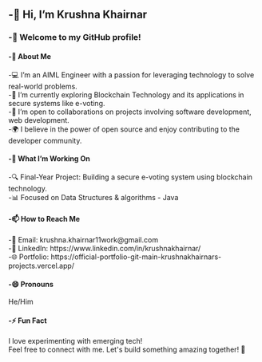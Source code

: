 <h2>-👋 Hi, I’m Krushna Khairnar <br></h2>
<h3>-🌟 Welcome to my GitHub profile!<br></h3> 

<h4>-👀 About Me <br></h4>
-💻 I’m an AIML Engineer with a passion for leveraging technology to solve real-world problems. <br>
-🌱 I’m currently exploring Blockchain Technology and its applications in secure systems like e-voting. <br>
-🤝 I’m open to collaborations on projects involving software development, web development.<br>
-🌍 I believe in the power of open source and enjoy contributing to the developer community.<br>

<h4>-💞️ What I’m Working On<br> </h4>
-🔍 Final-Year Project: Building a secure e-voting system using blockchain technology.<br>
-📊 Focused on Data Structures & algorithms - Java<br>

<h4>-📫 How to Reach Me<br></h4>
-📧 Email: krushna.khairnar11work@gmail.com<br>
-💼 LinkedIn: https://www.linkedin.com/in/krushnakhairnar/ <br>
-🌐 Portfolio: https://official-portfolio-git-main-krushnakhairnars-projects.vercel.app/ <br>

<h4>-😄 Pronouns <br></h4>
He/Him <br>

<h4>-⚡ Fun Fact <br></h4>
I love experimenting with emerging tech! <br>
Feel free to connect with me. Let's build something amazing together! 🚀


